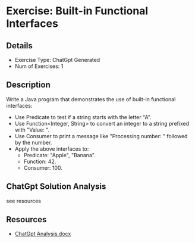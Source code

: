 # Exercise: Built-in Functional Interfaces

## Details
- Exercise Type: ChatGpt Generated
- Num of Exercises: 1

## Description
Write a Java program that demonstrates the use of built-in functional interfaces:
- Use Predicate<String> to test if a string starts with the letter "A".
- Use Function<Integer, String> to convert an integer to a string prefixed with "Value: ".
- Use Consumer<Integer> to print a message like "Processing number: " followed by the number.
- Apply the above interfaces to:
  - Predicate: "Apple", "Banana".
  - Function: 42.
  - Consumer: 100.

## ChatGpt Solution Analysis
see resources

## Resources
- [ChatGpt Analysis.docx](resources/ChatGpt%20Analysis.docx)